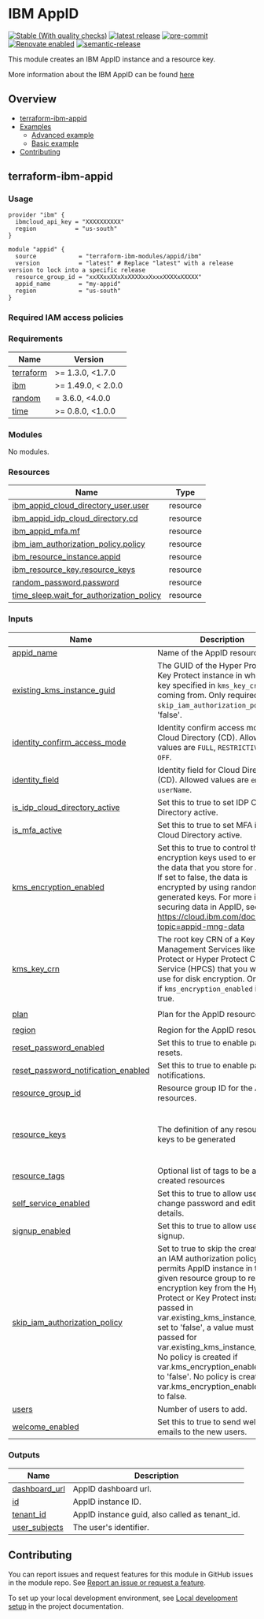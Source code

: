 <!-- Update the title -->
# IBM AppID

<!--
Update status and "latest release" badges:
  1. For the status options, see https://terraform-ibm-modules.github.io/documentation/#/badge-status
  2. Update the "latest release" badge to point to the correct module's repo. Replace "terraform-ibm-module-template" in two places.
-->
[![Stable (With quality checks)](https://img.shields.io/badge/Status-Stable%20(With%20quality%20checks)-green)](https://terraform-ibm-modules.github.io/documentation/#/badge-status)
[![latest release](https://img.shields.io/github/v/release/terraform-ibm-modules/terraform-ibm-appid?logo=GitHub&sort=semver)](https://github.com/terraform-ibm-modules/terraform-ibm-appid/releases/latest)
[![pre-commit](https://img.shields.io/badge/pre--commit-enabled-brightgreen?logo=pre-commit&logoColor=white)](https://github.com/pre-commit/pre-commit)
[![Renovate enabled](https://img.shields.io/badge/renovate-enabled-brightgreen.svg)](https://renovatebot.com/)
[![semantic-release](https://img.shields.io/badge/%20%20%F0%9F%93%A6%F0%9F%9A%80-semantic--release-e10079.svg)](https://github.com/semantic-release/semantic-release)

<!-- Add a description of module(s) in this repo -->
This module creates an IBM AppID instance and a resource key.

More information about the IBM AppID can be found [here](https://cloud.ibm.com/docs/appid?topic=appid-getting-started)

<!-- Below content is automatically populated via pre-commit hook -->
<!-- BEGIN OVERVIEW HOOK -->
## Overview
* [terraform-ibm-appid](#terraform-ibm-appid)
* [Examples](./examples)
    * [Advanced example](./examples/advanced)
    * [Basic example](./examples/basic)
* [Contributing](#contributing)
<!-- END OVERVIEW HOOK -->


<!--
If this repo contains any reference architectures, uncomment the heading below and links to them.
(Usually in the `/reference-architectures` directory.)
See "Reference architecture" in Authoring Guidelines in the public documentation at
https://terraform-ibm-modules.github.io/documentation/#/implementation-guidelines?id=reference-architecture
-->
<!-- ## Reference architectures -->


<!-- This heading should always match the name of the root level module (aka the repo name) -->
## terraform-ibm-appid

### Usage

<!--
Add an example of the use of the module in the following code block.

Use real values instead of "var.<var_name>" or other placeholder values
unless real values don't help users know what to change.
-->

```hcl
provider "ibm" {
  ibmcloud_api_key = "XXXXXXXXXX"
  region           = "us-south"
}

module "appid" {
  source            = "terraform-ibm-modules/appid/ibm"
  version           = "latest" # Replace "latest" with a release version to lock into a specific release
  resource_group_id = "xxXXxxXXxXxXXXXxxXxxxXXXXxXXXXX"
  appid_name        = "my-appid"
  region            = "us-south"
}
```

### Required IAM access policies

<!-- PERMISSIONS REQUIRED TO RUN MODULE
If this module requires permissions, uncomment the following block and update
the sample permissions, following the format.
Replace the sample Account and IBM Cloud service names and roles with the
information in the console at
Manage > Access (IAM) > Access groups > Access policies.
-->

<!--
You need the following permissions to run this module.

- Account Management
    - **Sample Account Service** service
        - `Editor` platform access
        - `Manager` service access
    - IAM Services
        - **Sample Cloud Service** service
            - `Administrator` platform access
-->

<!-- NO PERMISSIONS FOR MODULE
If no permissions are required for the module, uncomment the following
statement instead the previous block.
-->

<!-- No permissions are needed to run this module.-->


<!-- Below content is automatically populated via pre-commit hook -->
<!-- BEGINNING OF PRE-COMMIT-TERRAFORM DOCS HOOK -->
### Requirements

| Name | Version |
|------|---------|
| <a name="requirement_terraform"></a> [terraform](#requirement\_terraform) | >= 1.3.0, <1.7.0 |
| <a name="requirement_ibm"></a> [ibm](#requirement\_ibm) | >= 1.49.0, < 2.0.0 |
| <a name="requirement_random"></a> [random](#requirement\_random) | = 3.6.0, <4.0.0 |
| <a name="requirement_time"></a> [time](#requirement\_time) | >= 0.8.0, <1.0.0 |

### Modules

No modules.

### Resources

| Name | Type |
|------|------|
| [ibm_appid_cloud_directory_user.user](https://registry.terraform.io/providers/IBM-Cloud/ibm/latest/docs/resources/appid_cloud_directory_user) | resource |
| [ibm_appid_idp_cloud_directory.cd](https://registry.terraform.io/providers/IBM-Cloud/ibm/latest/docs/resources/appid_idp_cloud_directory) | resource |
| [ibm_appid_mfa.mf](https://registry.terraform.io/providers/IBM-Cloud/ibm/latest/docs/resources/appid_mfa) | resource |
| [ibm_iam_authorization_policy.policy](https://registry.terraform.io/providers/IBM-Cloud/ibm/latest/docs/resources/iam_authorization_policy) | resource |
| [ibm_resource_instance.appid](https://registry.terraform.io/providers/IBM-Cloud/ibm/latest/docs/resources/resource_instance) | resource |
| [ibm_resource_key.resource_keys](https://registry.terraform.io/providers/IBM-Cloud/ibm/latest/docs/resources/resource_key) | resource |
| [random_password.password](https://registry.terraform.io/providers/hashicorp/random/latest/docs/resources/password) | resource |
| [time_sleep.wait_for_authorization_policy](https://registry.terraform.io/providers/hashicorp/time/latest/docs/resources/sleep) | resource |

### Inputs

| Name | Description | Type | Default | Required |
|------|-------------|------|---------|:--------:|
| <a name="input_appid_name"></a> [appid\_name](#input\_appid\_name) | Name of the AppID resource. | `string` | n/a | yes |
| <a name="input_existing_kms_instance_guid"></a> [existing\_kms\_instance\_guid](#input\_existing\_kms\_instance\_guid) | The GUID of the Hyper Protect or Key Protect instance in which the key specified in `kms_key_crn` is coming from. Only required if `skip_iam_authorization_policy` is 'false'. | `string` | `null` | no |
| <a name="input_identity_confirm_access_mode"></a> [identity\_confirm\_access\_mode](#input\_identity\_confirm\_access\_mode) | Identity confirm access mode for Cloud Directory (CD). Allowed values are `FULL`, `RESTRICTIVE` and `OFF`. | `string` | `"OFF"` | no |
| <a name="input_identity_field"></a> [identity\_field](#input\_identity\_field) | Identity field for Cloud Directory (CD). Allowed values are `email` and `userName`. | `string` | `"email"` | no |
| <a name="input_is_idp_cloud_directory_active"></a> [is\_idp\_cloud\_directory\_active](#input\_is\_idp\_cloud\_directory\_active) | Set this to true to set IDP Cloud Directory active. | `bool` | `true` | no |
| <a name="input_is_mfa_active"></a> [is\_mfa\_active](#input\_is\_mfa\_active) | Set this to true to set MFA in IDP Cloud Directory active. | `bool` | `true` | no |
| <a name="input_kms_encryption_enabled"></a> [kms\_encryption\_enabled](#input\_kms\_encryption\_enabled) | Set this to true to control the encryption keys used to encrypt the data that you store for AppID. If set to false, the data is encrypted by using randomly generated keys. For more info on securing data in AppID, see https://cloud.ibm.com/docs/appid?topic=appid-mng-data | `bool` | `false` | no |
| <a name="input_kms_key_crn"></a> [kms\_key\_crn](#input\_kms\_key\_crn) | The root key CRN of a Key Management Services like Key Protect or Hyper Protect Crypto Service (HPCS) that you want to use for disk encryption. Only used if `kms_encryption_enabled` is set to true. | `string` | `null` | no |
| <a name="input_plan"></a> [plan](#input\_plan) | Plan for the AppID resource. | `string` | `"graduated-tier"` | no |
| <a name="input_region"></a> [region](#input\_region) | Region for the AppID resource. | `string` | n/a | yes |
| <a name="input_reset_password_enabled"></a> [reset\_password\_enabled](#input\_reset\_password\_enabled) | Set this to true to enable password resets. | `bool` | `false` | no |
| <a name="input_reset_password_notification_enabled"></a> [reset\_password\_notification\_enabled](#input\_reset\_password\_notification\_enabled) | Set this to true to enable password notifications. | `bool` | `false` | no |
| <a name="input_resource_group_id"></a> [resource\_group\_id](#input\_resource\_group\_id) | Resource group ID for the AppID resources. | `string` | n/a | yes |
| <a name="input_resource_keys"></a> [resource\_keys](#input\_resource\_keys) | The definition of any resource keys to be generated | <pre>list(object({<br>    name           = string<br>    role           = optional(string, "Reader")<br>    service_id_crn = optional(string)<br>  }))</pre> | `[]` | no |
| <a name="input_resource_tags"></a> [resource\_tags](#input\_resource\_tags) | Optional list of tags to be added to created resources | `list(string)` | `[]` | no |
| <a name="input_self_service_enabled"></a> [self\_service\_enabled](#input\_self\_service\_enabled) | Set this to true to allow users to change password and edit user details. | `bool` | `false` | no |
| <a name="input_signup_enabled"></a> [signup\_enabled](#input\_signup\_enabled) | Set this to true to allow users to signup. | `bool` | `false` | no |
| <a name="input_skip_iam_authorization_policy"></a> [skip\_iam\_authorization\_policy](#input\_skip\_iam\_authorization\_policy) | Set to true to skip the creation of an IAM authorization policy that permits AppID instance in the given resource group to read the encryption key from the Hyper Protect or Key Protect instance passed in var.existing\_kms\_instance\_guid. If set to 'false', a value must be passed for var.existing\_kms\_instance\_guid. No policy is created if var.kms\_encryption\_enabled is set to 'false'. No policy is created if var.kms\_encryption\_enabled is set to false. | `bool` | `false` | no |
| <a name="input_users"></a> [users](#input\_users) | Number of users to add. | `list(string)` | `[]` | no |
| <a name="input_welcome_enabled"></a> [welcome\_enabled](#input\_welcome\_enabled) | Set this to true to send welcome emails to the new users. | `bool` | `false` | no |

### Outputs

| Name | Description |
|------|-------------|
| <a name="output_dashboard_url"></a> [dashboard\_url](#output\_dashboard\_url) | AppID dashboard url. |
| <a name="output_id"></a> [id](#output\_id) | AppID instance ID. |
| <a name="output_tenant_id"></a> [tenant\_id](#output\_tenant\_id) | AppID instance guid, also called as tenant\_id. |
| <a name="output_user_subjects"></a> [user\_subjects](#output\_user\_subjects) | The user's identifier. |
<!-- END OF PRE-COMMIT-TERRAFORM DOCS HOOK -->

<!-- Leave this section as is so that your module has a link to local development environment set up steps for contributors to follow -->
## Contributing

You can report issues and request features for this module in GitHub issues in the module repo. See [Report an issue or request a feature](https://github.com/terraform-ibm-modules/.github/blob/main/.github/SUPPORT.md).

To set up your local development environment, see [Local development setup](https://terraform-ibm-modules.github.io/documentation/#/local-dev-setup) in the project documentation.
